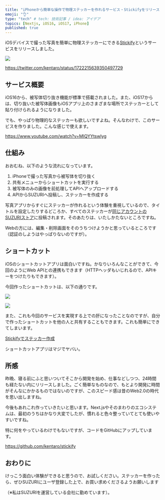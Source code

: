 ```yaml
---
title: "iPhoneから簡単な操作で物理ステッカーを作れるサービス・Stickifyをリリースしました"
emoji: "👌"
type: "tech" # tech: 技術記事 / idea: アイデア
topics: [Nextjs, iOS16, iOS17, iPhone]
published: true
---
```


iOSデバイスで撮った写真を簡単に物理ステッカーにできる[Stickify](https://stickify.xyz/)というサービスをリリースしました。

![](https://storage.googleapis.com/zenn-user-upload/4a80297079c0-20231108.png)

https://twitter.com/kentaro/status/1722215639350497729

## サービス概要

iOS16から、被写体切り抜き機能が標準で搭載されました。また、iOS17からは、切り抜いた被写体画像もiOSアプリ上のさまざまな場所でステッカーとして貼り付けられるようになりました。

でも、やっぱり物理的なステッカーも欲しいですよね。そんなわけで、このサービスを作りました。こんな感じで使えます。

https://www.youtube.com/watch?v=MIQYYtswlyg

## 仕組み

おおむね、以下のような流れになっています。

1. iPhoneで撮った写真から被写体を切り抜く
2. 共有メニューからショートカットを実行する
3. 被写体のみの画像を前処理してAPIへアップロードする
4. APIからSUZURIへ投稿し、ステッカーを作成する

写真アプリからすぐにステッカーが作れるという体験を重視しているので、タイトルを設定したりするどころか、すべてのステッカーが[同じアカウントのSUZURIストア](https://suzuri.jp/stickify)に投稿されます。そのあたりは、いたしかたないところですね。

Webの方には、編集・削除画面をそのうちつけようかと思っているところです（認証のしようはやっぱりないのですが）。

## ショートカット

iOSのショートカットアプリは面白いですね。かなりいろんなことができて、今回のようにWeb APIとの連携もできます（HTTPヘッダもいじれるので、APIキーをつけたりもできます）。

今回作ったショートカットは、以下の通りです。

![](https://storage.googleapis.com/zenn-user-upload/a8e31c765a60-20231108.jpg)

![](https://storage.googleapis.com/zenn-user-upload/bb32f3a6ed6c-20231108.jpg)

また、これも今回のサービスを実現する上での肝になったことなのですが、自分で作ったショートカットを他の人と共有することもできます。これも簡単にできてしまいます。

[Stickifyでステッカー作成](https://www.icloud.com/shortcuts/5cf2cc69406346a6902426b5baaf8822)

ショートカットアプリはマジでヤバい。

## 所感

昨晩、寝る前にふと思いついてそこから開発を始め、仕事などしつつ、24時間も経たない内にリリースしました。ごく簡単なものなので、もとより開発に時間がそんなにかかるものではないのですが、このスピード感は昔のWeb2.0の時代を思い出しますね。

今後もあれこれ作っていきたいと思います。Next.jsやそのまわりのエコシステムは、最初のうちはかなり大変でしたが、慣れると色々整っていてとても使いやすいですね。

特に何をやっているわけでもないですが、コードをGitHubにアップしています。

https://github.com/kentaro/stickify

## おわりに

けっこう面白い体験ができると思うので、お試しください。ステッカーを作ったら、ぜひSUZURIにユーザ登録した上で、お買い求めくださるようお願いします

（※私はSUZURIを運営している会社に勤めています）。
